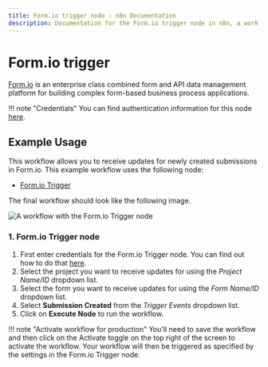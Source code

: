 ```yaml
---
title: Form.io trigger node - n8n Documentation
description: Documentation for the Form.io trigger node in n8n, a workflow automation platform. Includes details of operations and configuration, and links to examples and credentials information.
---
```


# Form.io trigger

[Form.io](https://www.form.io/) is an enterprise class combined form and API data management platform for building complex form-based business process applications.

!!! note "Credentials"
    You can find authentication information for this node [here](/integrations/builtin/credentials/formiotrigger/).


## Example Usage

This workflow allows you to receive updates for newly created submissions in Form.io. This example workflow uses the following node:

- [Form.io Trigger]()

The final workflow should look like the following image.

![A workflow with the Form.io Trigger node](/_images/integrations/builtin/trigger-nodes/formiotrigger/workflow.png)


### 1. Form.io Trigger node

1. First enter credentials for the Form.io Trigger node. You can find out how to do that [here](/integrations/builtin/credentials/formiotrigger/).
2. Select the project you want to receive updates for using the *Project Name/ID* dropdown list.
3. Select the form you want to receive updates for using the *Form Name/ID* dropdown list.
4. Select **Submission Created** from the *Trigger Events* dropdown list.
5. Click on **Execute Node** to run the workflow.

!!! note "Activate workflow for production"
    You'll need to save the workflow and then click on the Activate toggle on the top right of the screen to activate the workflow. Your workflow will then be triggered as specified by the settings in the Form.io Trigger node.

